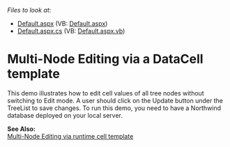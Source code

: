<!-- default file list -->
*Files to look at*:

* [Default.aspx](./CS/WebSite/Default.aspx) (VB: [Default.aspx](./VB/WebSite/Default.aspx))
* [Default.aspx.cs](./CS/WebSite/Default.aspx.cs) (VB: [Default.aspx.vb](./VB/WebSite/Default.aspx.vb))
<!-- default file list end -->
# Multi-Node Editing via a DataCell template


<p>This demo illustrates how to edit cell values of all tree nodes without switching to Edit mode. A user should click on the Update button under the TreeList to save changes. To run this demo, you need to have a Northwind database deployed on your local server.</p><p><strong>See Also:</strong><br />
<a href="https://www.devexpress.com/Support/Center/p/E416">Multi-Node Editing via runtime cell template</a></p>

<br/>


